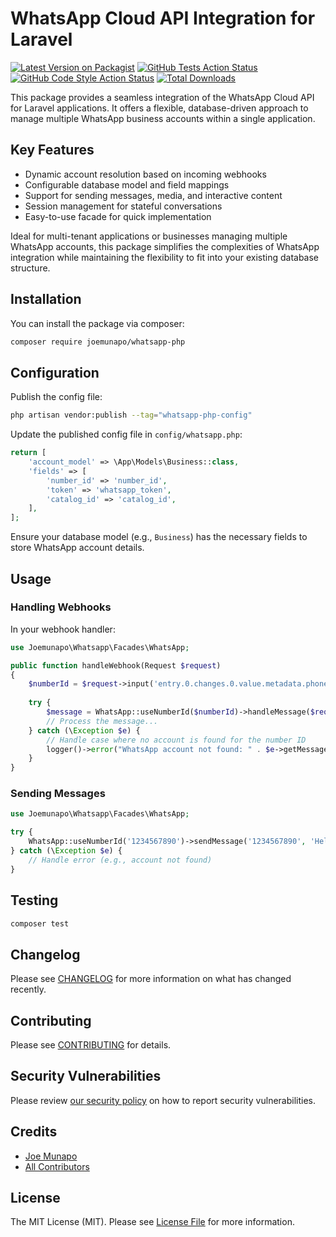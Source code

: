 # WhatsApp Cloud API Integration for Laravel

[![Latest Version on Packagist](https://img.shields.io/packagist/v/joemunapo/whatsapp-php.svg?style=flat-square)](https://packagist.org/packages/joemunapo/whatsapp-php)
[![GitHub Tests Action Status](https://img.shields.io/github/actions/workflow/status/joemunapo/whatsapp-php/run-tests.yml?branch=main&label=tests&style=flat-square)](https://github.com/joemunapo/whatsapp-php/actions?query=workflow%3Arun-tests+branch%3Amain)
[![GitHub Code Style Action Status](https://img.shields.io/github/actions/workflow/status/joemunapo/whatsapp-php/fix-php-code-style-issues.yml?branch=main&label=code%20style&style=flat-square)](https://github.com/joemunapo/whatsapp-php/actions?query=workflow%3A"Fix+PHP+code+style+issues"+branch%3Amain)
[![Total Downloads](https://img.shields.io/packagist/dt/joemunapo/whatsapp-php.svg?style=flat-square)](https://packagist.org/packages/joemunapo/whatsapp-php)

This package provides a seamless integration of the WhatsApp Cloud API for Laravel applications. It offers a flexible, database-driven approach to manage multiple WhatsApp business accounts within a single application.

## Key Features

- Dynamic account resolution based on incoming webhooks
- Configurable database model and field mappings
- Support for sending messages, media, and interactive content
- Session management for stateful conversations
- Easy-to-use facade for quick implementation

Ideal for multi-tenant applications or businesses managing multiple WhatsApp accounts, this package simplifies the complexities of WhatsApp integration while maintaining the flexibility to fit into your existing database structure.

## Installation

You can install the package via composer:

```bash
composer require joemunapo/whatsapp-php
```

## Configuration

Publish the config file:

```bash
php artisan vendor:publish --tag="whatsapp-php-config"
```

Update the published config file in `config/whatsapp.php`:

```php
return [
    'account_model' => \App\Models\Business::class,
    'fields' => [
        'number_id' => 'number_id',
        'token' => 'whatsapp_token',
        'catalog_id' => 'catalog_id',
    ],
];
```

Ensure your database model (e.g., `Business`) has the necessary fields to store WhatsApp account details.

## Usage

### Handling Webhooks

In your webhook handler:

```php
use Joemunapo\Whatsapp\Facades\WhatsApp;

public function handleWebhook(Request $request)
{
    $numberId = $request->input('entry.0.changes.0.value.metadata.phone_number_id');
    
    try {
        $message = WhatsApp::useNumberId($numberId)->handleMessage($request->all());
        // Process the message...
    } catch (\Exception $e) {
        // Handle case where no account is found for the number ID
        logger()->error("WhatsApp account not found: " . $e->getMessage());
    }
}
```

### Sending Messages

```php
use Joemunapo\Whatsapp\Facades\WhatsApp;

try {
    WhatsApp::useNumberId('1234567890')->sendMessage('1234567890', 'Hello, World!');
} catch (\Exception $e) {
    // Handle error (e.g., account not found)
}
```

## Testing

```bash
composer test
```

## Changelog

Please see [CHANGELOG](CHANGELOG.md) for more information on what has changed recently.

## Contributing

Please see [CONTRIBUTING](CONTRIBUTING.md) for details.

## Security Vulnerabilities

Please review [our security policy](../../security/policy) on how to report security vulnerabilities.

## Credits

- [Joe Munapo](https://github.com/joemunapo)
- [All Contributors](../../contributors)

## License

The MIT License (MIT). Please see [License File](LICENSE.md) for more information.